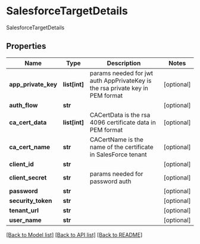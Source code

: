 # SalesforceTargetDetails

SalesforceTargetDetails
## Properties
Name | Type | Description | Notes
------------ | ------------- | ------------- | -------------
**app_private_key** | **list[int]** | params needed for jwt auth AppPrivateKey is the rsa private key in PEM format | [optional] 
**auth_flow** | **str** |  | [optional] 
**ca_cert_data** | **list[int]** | CACertData is the rsa 4096 certificate data in PEM format | [optional] 
**ca_cert_name** | **str** | CACertName is the name of the certificate in SalesForce tenant | [optional] 
**client_id** | **str** |  | [optional] 
**client_secret** | **str** | params needed for password auth | [optional] 
**password** | **str** |  | [optional] 
**security_token** | **str** |  | [optional] 
**tenant_url** | **str** |  | [optional] 
**user_name** | **str** |  | [optional] 

[[Back to Model list]](../README.md#documentation-for-models) [[Back to API list]](../README.md#documentation-for-api-endpoints) [[Back to README]](../README.md)


